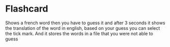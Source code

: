 # Flashcard
Shows a french word then you have to guess it and after 3 seconds it shows the translation of the word in english, based on your guess you can select the tick mark. And it stores the words in a file that you were not able to guess
